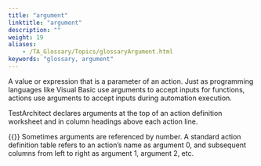 ```yaml
--- 
title: "argument"
linktitle: "argument"
description: ""
weight: 19
aliases: 
    - /TA_Glossary/Topics/glossaryArgument.html
keywords: "glossary, argument"
---
```


A value or expression that is a parameter of an action. Just as programming languages like Visual Basic use arguments to accept inputs for functions, actions use arguments to accept inputs during automation execution.

TestArchitect declares arguments at the top of an action definition worksheet and in column headings above each action line.

{{<note>}} Sometimes arguments are referenced by number. A standard action definition table refers to an action’s name as argument 0, and subsequent columns from left to right as argument 1, argument 2, etc.

